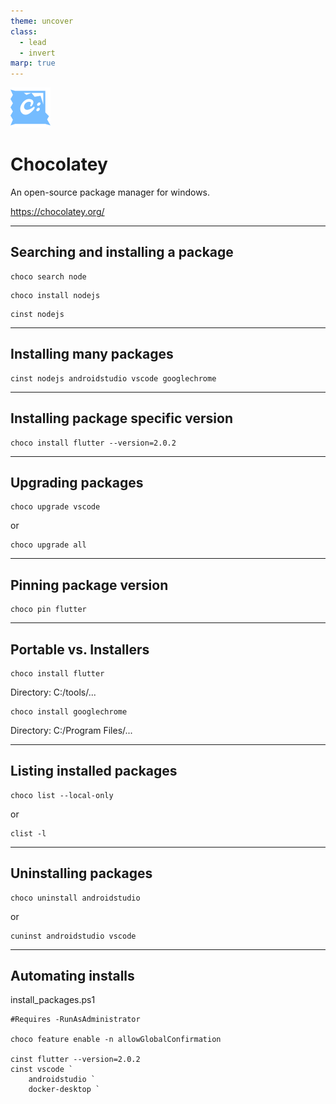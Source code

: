 ```yaml
---
theme: uncover
class:
  - lead
  - invert
marp: true
---
```


![bg left:40% 80%](../assets/icons/chocolatey.svg)

# Chocolatey

An open-source package manager for windows.

https://chocolatey.org/

---

## Searching and installing a package

```shell
choco search node
```

```shell
choco install nodejs
```

```shell
cinst nodejs
```

---

## Installing many packages

```shell
cinst nodejs androidstudio vscode googlechrome
```

---

## Installing package specific version

```shell
choco install flutter --version=2.0.2
```

---

## Upgrading packages

```shell
choco upgrade vscode
```

or

```shell
choco upgrade all
```

---

## Pinning package version

```shell
choco pin flutter
```

---

## Portable vs. Installers

```shell
choco install flutter
```

Directory: C:/tools/...

```shell
choco install googlechrome
```

Directory: C:/Program Files/...

---

## Listing installed packages

```shell
choco list --local-only
```

or

```shell
clist -l
```

---

## Uninstalling packages

```shell
choco uninstall androidstudio
```

or

```shell
cuninst androidstudio vscode
```

---

## Automating installs

install_packages.ps1

```shell
#Requires -RunAsAdministrator

choco feature enable -n allowGlobalConfirmation

cinst flutter --version=2.0.2
cinst vscode `
    androidstudio `
    docker-desktop `
```
